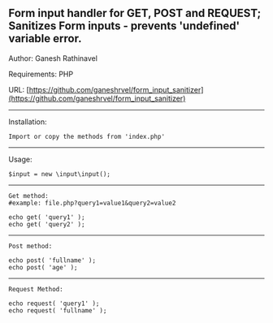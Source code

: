 Form input handler for GET, POST and REQUEST; Sanitizes Form inputs - prevents 'undefined' variable error.
--------
Author: Ganesh Rathinavel

Requirements: PHP

URL: [https://github.com/ganeshrvel/form_input_sanitizer](https://github.com/ganeshrvel/form_input_sanitizer)


----------


Installation:

    Import or copy the methods from 'index.php'

----------


Usage:

    $input = new \input\input();

----------

    Get method:
    #example: file.php?query1=value1&query2=value2
    
    echo get( 'query1' );
    echo get( 'query2' );


----------


    Post method:
    
    echo post( 'fullname' );
    echo post( 'age' );


----------


    Request Method:
    
    echo request( 'query1' );
    echo request( 'fullname' );
